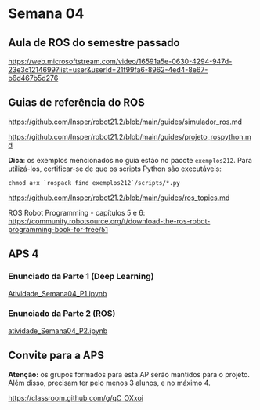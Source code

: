 # Semana 04

## Aula de ROS do semestre passado
https://web.microsoftstream.com/video/16591a5e-0630-4294-947d-23e3c1214699?list=user&userId=21f99fa6-8962-4ed4-8e67-b6d467b5d276

## Guias de referência do ROS

https://github.com/Insper/robot21.2/blob/main/guides/simulador_ros.md

https://github.com/Insper/robot21.2/blob/main/guides/projeto_rospython.md

**Dica**: os exemplos mencionados no guia estão no pacote `exemplos212`. Para utilizá-los, certificar-se de que os scripts Python são executáveis:

    chmod a+x `rospack find exemplos212`/scripts/*.py

https://github.com/Insper/robot21.2/blob/main/guides/ros_topics.md

ROS Robot Programming - capítulos 5 e 6: https://community.robotsource.org/t/download-the-ros-robot-programming-book-for-free/51


## APS 4

### Enunciado da Parte 1 (Deep Learning)
[Atividade_Semana04_P1.ipynb](./Atividade_Semana04_P1.ipynb)

### Enunciado da Parte 2 (ROS)
[atividade_Semana04_P2.ipynb](./atividade_Semana04_P2.ipynb)

## Convite para a APS
**Atenção:** os grupos formados para esta AP serão mantidos para o projeto. Além disso, precisam ter pelo menos 3 alunos, e no máximo 4.

https://classroom.github.com/g/qC_OXxoi


